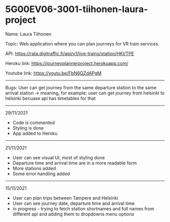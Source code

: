# 5G00EV06-3001-tiihonen-laura-project

Name: Laura Tiihonen

Topic: Web application where you can plan journeys for VR train services.

API: https://rata.digitraffic.fi/api/v1/live-trains/station/HKI/TPE

Heroku link: https://journeyplannerproject.herokuapp.com/

Youtube link: https://youtu.be/FbN6QZdAPgM

---

Bugs: User can get journey from the same departure station to the same arrival station
-> meaning, for example: user can get journey from helsinki to helsinki becuase api has timetables for that

---

29/11/2021

- Code is commented
- Styling is done
- App added to Heroku

---

21/11/2021

- User can see visual UI, most of styling done
- Departure time and arrival time are in a more readable form
- More stations added
- Some error handling added

---

15/11/2021

- User can plan trips between Tampere and Helsinki
- User can see journey date, departure time and arrival time
- in progress - trying to fetch station shortnames and full names from different api and adding them to dropdowns menu options
